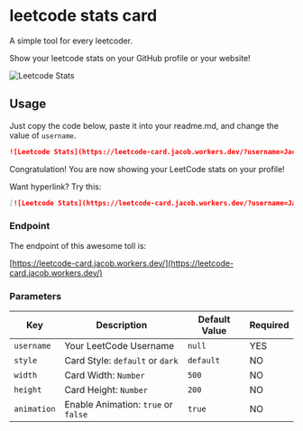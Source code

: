 # leetcode stats card
A simple tool for every leetcoder.

Show your leetcode stats on your GitHub profile or your website!

![Leetcode Stats](https://leetcode-card.jacob.workers.dev/?username=JacobLinCool)

## Usage
Just copy the code below, paste it into your readme.md, and change the value of `username`.

```md
![Leetcode Stats](https://leetcode-card.jacob.workers.dev/?username=JacobLinCool)
```

Congratulation! You are now showing your LeetCode stats on your profile!

Want hyperlink? Try this:

```md
[![Leetcode Stats](https://leetcode-card.jacob.workers.dev/?username=JacobLinCool)](https://leetcode.com/JacobLinCool)
```

### Endpoint
The endpoint of this awesome toll is: 

[https://leetcode-card.jacob.workers.dev/](https://leetcode-card.jacob.workers.dev/)

### Parameters

Key         |Description                           |Default Value    |Required
---         |---                                   |---              |---
`username`  |Your LeetCode Username                |`null`           | YES
`style`     |Card Style: `default` or `dark`       |`default`        | NO
`width`     |Card Width: `Number`                  |`500`            | NO
`height`    |Card Height: `Number`                 |`200`            | NO
`animation` |Enable Animation: `true` or `false`   |`true`           | NO
